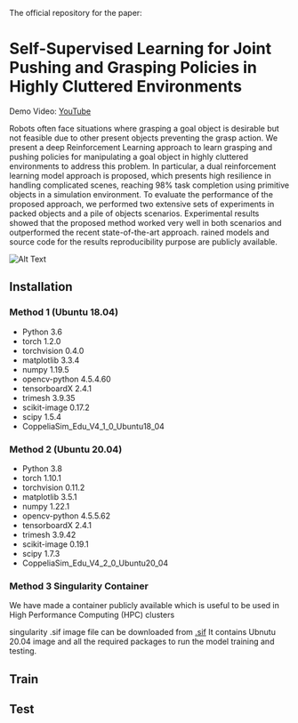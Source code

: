 The official repository for the paper: 
# Self-Supervised Learning for Joint Pushing and Grasping Policies in Highly Cluttered Environments

Demo Video: [YouTube](https://www.youtube.com/watch?v=EUrUt9XO7sI&t=1s&ab_channel=KamalMokhtar)

Robots often face situations where grasping a goal object is desirable but not feasible due to other present objects preventing the grasp action. We present a deep  Reinforcement Learning approach to learn grasping and pushing policies for manipulating a goal object in highly cluttered environments to address this problem.
In particular, a dual reinforcement learning model approach is proposed, which presents high resilience in handling complicated scenes, reaching
$98\%$ task completion using primitive objects in a simulation
environment. To evaluate the performance of the proposed
approach, we performed two extensive sets of experiments in packed objects and a pile of objects scenarios. Experimental results
showed that the proposed method worked very well in both scenarios and outperformed the recent state-of-the-art approach.
rained models and source code for the results reproducibility purpose are publicly available.

![Alt Text](images/PushGrasp.gif)

## Installation
### Method 1 (Ubuntu 18.04)
- Python 3.6
- torch 1.2.0
- torchvision 0.4.0
- matplotlib 3.3.4
- numpy 1.19.5
- opencv-python 4.5.4.60
- tensorboardX 2.4.1
- trimesh 3.9.35
- scikit-image 0.17.2
- scipy 1.5.4
- CoppeliaSim_Edu_V4_1_0_Ubuntu18_04

### Method 2 (Ubuntu 20.04)
- Python 3.8
- torch 1.10.1
- torchvision 0.11.2
- matplotlib 3.5.1
- numpy 1.22.1
- opencv-python 4.5.5.62
- tensorboardX 2.4.1
- trimesh 3.9.42
- scikit-image 0.19.1
- scipy 1.7.3
- CoppeliaSim_Edu_V4_2_0_Ubuntu20_04

### Method 3 Singularity Container
We have made a container publicly available which is useful to be used in High Performance Computing (HPC) clusters

singularity .sif image file can be downloaded from [.sif](https://drive.google.com/drive/folders/1KaAugjPULuasGZQbJVwtFDrTRwi36jLD?usp=sharing) 
It contains Ubnutu 20.04 image and all the required packages to run the model training and testing. 

## Train

## Test
